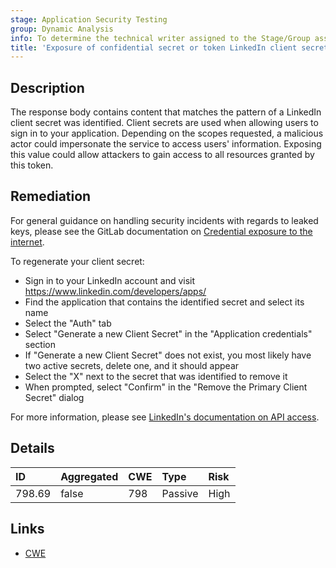 ```yaml
---
stage: Application Security Testing
group: Dynamic Analysis
info: To determine the technical writer assigned to the Stage/Group associated with this page, see https://handbook.gitlab.com/handbook/product/ux/technical-writing/#assignments
title: 'Exposure of confidential secret or token LinkedIn client secret'
---
```


## Description

The response body contains content that matches the pattern of a LinkedIn client secret was identified. Client secrets are used when allowing users to sign in to your application. Depending on the scopes requested, a malicious actor could impersonate the service to access users' information.
Exposing this value could allow attackers to gain access to all resources granted by this token.

## Remediation

For general guidance on handling security incidents with regards to leaked keys, please see the GitLab documentation on [Credential exposure to the internet](../../../../../security/responding_to_security_incidents.md#credential-exposure-to-public-internet).

To regenerate your client secret:

- Sign in to your LinkedIn account and visit <https://www.linkedin.com/developers/apps/>
- Find the application that contains the identified secret and select its name
- Select the "Auth" tab
- Select "Generate a new Client Secret" in the "Application credentials" section
- If "Generate a new Client Secret" does not exist, you most likely have two active secrets, delete one, and it should appear
- Select the "X" next to the secret that was identified to remove it
- When prompted, select "Confirm" in the "Remove the Primary Client Secret" dialog

For more information, please see [LinkedIn's documentation on API access](https://learn.microsoft.com/en-us/linkedin/learning/getting-started/request-access).

## Details

| ID | Aggregated | CWE | Type | Risk |
|:---|:-----------|:----|:-----|:-----|
| 798.69 | false | 798 | Passive | High |

## Links

- [CWE](https://cwe.mitre.org/data/definitions/798.html)
